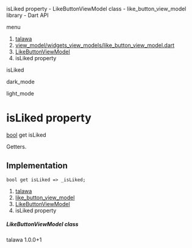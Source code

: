 




isLiked property - LikeButtonViewModel class - like\_button\_view\_model library - Dart API







menu

1. [talawa](../../index.html)
2. [view\_model/widgets\_view\_models/like\_button\_view\_model.dart](../../file-___home_harshil_Desktop_open-source_palisadoes_talawa_lib_view_model_widgets_view_models_like_button_view_model/)
3. [LikeButtonViewModel](../../file-___home_harshil_Desktop_open-source_palisadoes_talawa_lib_view_model_widgets_view_models_like_button_view_model/LikeButtonViewModel-class.html)
4. isLiked property

isLiked


dark\_mode

light\_mode




# isLiked property


[bool](https://api.flutter.dev/flutter/dart-core/bool-class.html)
get
isLiked

Getters.


## Implementation

```
bool get isLiked => _isLiked;
```


 


1. [talawa](../../index.html)
2. [like\_button\_view\_model](../../file-___home_harshil_Desktop_open-source_palisadoes_talawa_lib_view_model_widgets_view_models_like_button_view_model/)
3. [LikeButtonViewModel](../../file-___home_harshil_Desktop_open-source_palisadoes_talawa_lib_view_model_widgets_view_models_like_button_view_model/LikeButtonViewModel-class.html)
4. isLiked property

##### LikeButtonViewModel class





talawa
1.0.0+1






